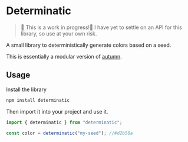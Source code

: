 # Determinatic

> 🚧 This is a work in progress!🚧
> I have yet to settle on an API for this library, so use at your own risk.

A small library to deterministically generate colors based on a seed.

This is essentially a modular version of [autumn](https://github.com/nluqo/autumn/).

## Usage

Install the library

```bash
npm install determinatic
```

Then import it into your project and use it.

```js
import { determinatic } from "determinatic";

const color = determinatic("my-seed"); //#d2b50a
```
